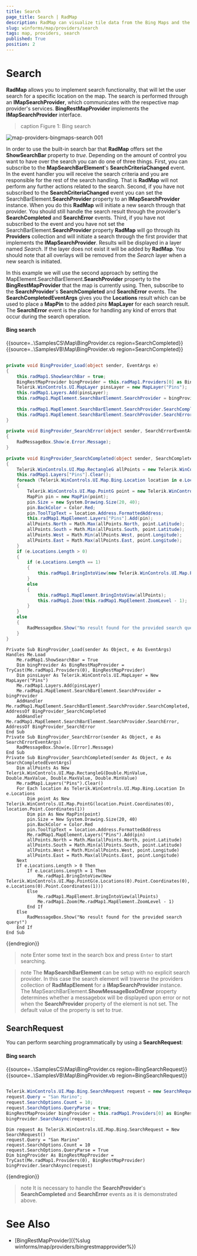 ```yaml
---
title: Search
page_title: Search | RadMap
description: RadMap can visualize tile data from the Bing Maps and the OpenStreetMaps REST services as well as from the local file system.
slug: winforms/map/providers/search
tags: map, providers, search
published: True
position: 2 
---
```


# Search

__RadMap__ allows you to implement search functionality, that will let the user search for a specific location on the map. The search is performed through an __IMapSearchProvider__, which communicates with the respective map provider's services. __BingRestMapProvider__ implements the __IMapSearchProvider__ interface.

>caption Figure 1: Bing search

![map-providers-bingmaps-search 001](images/map-providers-bingmaps-search001.gif)

In order to use the built-in search bar that __RadMap__ offers set the __ShowSearchBar__ property to *true*. Depending on the amount of control you want to have over the search you can do one of three things. First, you can subscribe to the __MapSearchBarElement__'s __SearchCriteriaChanged__ event. In the event handler you will receive the search criteria and you are responsible for the rest of the search handling. That is __RadMap__ will not perform any further actions related to the search. Second, if you have not subscribed to the __SearchCriteriaChanged__ event you can set the SearchBarElement.__SearchProvider__ property to an __IMapSearchProvider__ instance. When you do this __RadMap__ will initiate a new search through that provider. You should still handle the search result through the provider's __SearchCompleted__ and __SearchError__ events. Third, if you have not subscribed to the event and you have not set the SearchBarElement.__SearchProvider__ property __RadMap__ will go through its __Providers__ collection and will initiate a search through the first provider that implements the __IMapSearchProvider__. Results will be displayed in a layer named *Search*. If the layer does not exist it will be added by __RadMap__. You should note that all overlays will be removed from the *Search* layer when a new search is initiated.

In this example we will use the second approach by setting the  MapElement.SearchBarElement.__SearchProvider__ property to the __BingRestMapProvider__ that the map is currently using. Then, subscribe to the __SearchProvider__'s __SearchCompleted__ and __SearchError__ events. The __SearchCompletedEventArgs__ gives you the __Locations__ result which can be used to place a __MapPin__ to the  added *pins* __MapLayer__ for each search result. The __SearchError__ event is the place for handling any kind of errors that occur during the search operation.

#### Bing search

{{source=..\SamplesCS\Map\BingProvider.cs region=SearchCompleted}} 
{{source=..\SamplesVB\Map\BingProvider.vb region=SearchCompleted}}

````C#
        
private void BingProvider_Load(object sender, EventArgs e)
{
    this.radMap1.ShowSearchBar = true;
    BingRestMapProvider bingProvider = this.radMap1.Providers[0] as BingRestMapProvider;
    Telerik.WinControls.UI.MapLayer pinsLayer = new MapLayer("Pins");
    this.radMap1.Layers.Add(pinsLayer);
    this.radMap1.MapElement.SearchBarElement.SearchProvider = bingProvider;
    
    this.radMap1.MapElement.SearchBarElement.SearchProvider.SearchCompleted += BingProvider_SearchCompleted;
    this.radMap1.MapElement.SearchBarElement.SearchProvider.SearchError += BingProvider_SearchError;
}
        
private void BingProvider_SearchError(object sender, SearchErrorEventArgs e)
{
    RadMessageBox.Show(e.Error.Message);
}
        
private void BingProvider_SearchCompleted(object sender, SearchCompletedEventArgs e)
{
    Telerik.WinControls.UI.Map.RectangleG allPoints = new Telerik.WinControls.UI.Map.RectangleG(double.MinValue, double.MaxValue, double.MaxValue, double.MinValue);
    this.radMap1.Layers["Pins"].Clear();
    foreach (Telerik.WinControls.UI.Map.Bing.Location location in e.Locations)
    {
        Telerik.WinControls.UI.Map.PointG point = new Telerik.WinControls.UI.Map.PointG(location.Point.Coordinates[0], location.Point.Coordinates[1]);
        MapPin pin = new MapPin(point);
        pin.Size = new System.Drawing.Size(20, 40);
        pin.BackColor = Color.Red;
        pin.ToolTipText = location.Address.FormattedAddress;
        this.radMap1.MapElement.Layers["Pins"].Add(pin);
        allPoints.North = Math.Max(allPoints.North, point.Latitude);
        allPoints.South = Math.Min(allPoints.South, point.Latitude);
        allPoints.West = Math.Min(allPoints.West, point.Longitude);
        allPoints.East = Math.Max(allPoints.East, point.Longitude);
    }
    if (e.Locations.Length > 0)
    {
        if (e.Locations.Length == 1)
        {
            this.radMap1.BringIntoView(new Telerik.WinControls.UI.Map.PointG(e.Locations[0].Point.Coordinates[0], e.Locations[0].Point.Coordinates[1]));
        }
        else
        {
            this.radMap1.MapElement.BringIntoView(allPoints);
            this.radMap1.Zoom(this.radMap1.MapElement.ZoomLevel - 1);
        }
    }
    else
    {
        RadMessageBox.Show("No result found for the provided search query!");
    }
}

````
````VB.NET
Private Sub BingProvider_Load(sender As Object, e As EventArgs) Handles Me.Load
    Me.radMap1.ShowSearchBar = True
    Dim bingProvider As BingRestMapProvider = TryCast(Me.radMap1.Providers(0), BingRestMapProvider)
    Dim pinsLayer As Telerik.WinControls.UI.MapLayer = New MapLayer("Pins")
    Me.radMap1.Layers.Add(pinsLayer)
    Me.radMap1.MapElement.SearchBarElement.SearchProvider = bingProvider
    AddHandler Me.radMap1.MapElement.SearchBarElement.SearchProvider.SearchCompleted, AddressOf BingProvider_SearchCompleted
    AddHandler Me.radMap1.MapElement.SearchBarElement.SearchProvider.SearchError, AddressOf BingProvider_SearchError
End Sub
Private Sub BingProvider_SearchError(sender As Object, e As SearchErrorEventArgs)
    RadMessageBox.Show(e.[Error].Message)
End Sub
Private Sub BingProvider_SearchCompleted(sender As Object, e As SearchCompletedEventArgs)
    Dim allPoints As New Telerik.WinControls.UI.Map.RectangleG(Double.MinValue, Double.MaxValue, Double.MaxValue, Double.MinValue)
    Me.radMap1.Layers("Pins").Clear()
    For Each location As Telerik.WinControls.UI.Map.Bing.Location In e.Locations
        Dim point As New Telerik.WinControls.UI.Map.PointG(location.Point.Coordinates(0), location.Point.Coordinates(1))
        Dim pin As New MapPin(point)
        pin.Size = New System.Drawing.Size(20, 40)
        pin.BackColor = Color.Red
        pin.ToolTipText = location.Address.FormattedAddress
        Me.radMap1.MapElement.Layers("Pins").Add(pin)
        allPoints.North = Math.Max(allPoints.North, point.Latitude)
        allPoints.South = Math.Min(allPoints.South, point.Latitude)
        allPoints.West = Math.Min(allPoints.West, point.Longitude)
        allPoints.East = Math.Max(allPoints.East, point.Longitude)
    Next
    If e.Locations.Length > 0 Then
        If e.Locations.Length = 1 Then
            Me.radMap1.BringIntoView(New Telerik.WinControls.UI.Map.PointG(e.Locations(0).Point.Coordinates(0), e.Locations(0).Point.Coordinates(1)))
        Else
            Me.radMap1.MapElement.BringIntoView(allPoints)
            Me.radMap1.Zoom(Me.radMap1.MapElement.ZoomLevel - 1)
        End If
    Else
        RadMessageBox.Show("No result found for the provided search query!")
    End If
End Sub

````

{{endregion}} 

>note Enter some text in the search box and press `Enter` to start searching.

>note The **MapSearchBarElement** can be setup with no explicit search provider. In this case the search element will traverse the providers collection of **RadMapElement** for a **IMapSearchProvider** instance. The MapSearchBarElement.**ShowMessageBoxOnError** property determines whether a messagebox will be displayed upon error or not when the **SearchProvider** property of the element is not set. The default value of the property is set to *true*. 

## SearchRequest

You can perform searching programmatically by using a __SearchRequest__:

#### Bing search

{{source=..\SamplesCS\Map\BingProvider.cs region=BingSearchRequest}} 
{{source=..\SamplesVB\Map\BingProvider.vb region=BingSearchRequest}}

````C#
            
Telerik.WinControls.UI.Map.Bing.SearchRequest request = new SearchRequest();
request.Query = "San Marino";
request.SearchOptions.Count = 10;
request.SearchOptions.QueryParse = true;
BingRestMapProvider bingProvider = this.radMap1.Providers[0] as BingRestMapProvider;
bingProvider.SearchAsync(request);

````
````VB.NET
Dim request As Telerik.WinControls.UI.Map.Bing.SearchRequest = New SearchRequest()
request.Query = "San Marino"
request.SearchOptions.Count = 10
request.SearchOptions.QueryParse = True
Dim bingProvider As BingRestMapProvider = TryCast(Me.radMap1.Providers(0), BingRestMapProvider)
bingProvider.SearchAsync(request)

````

{{endregion}} 

>note It is necessary to handle the __SearchProvider__'s __SearchCompleted__ and __SearchError__ events as it is demonstrated above.

# See Also
* [BingRestMapProvider]({%slug winforms/map/providers/bingrestmapprovider%})

